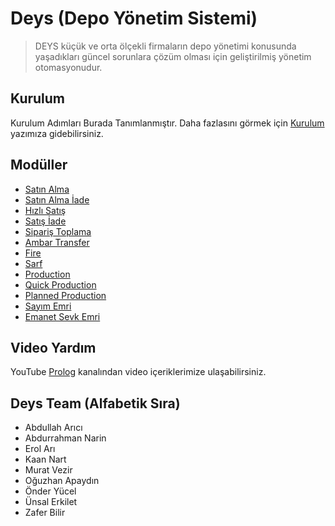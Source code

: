 # Deys (Depo Yönetim Sistemi)

> DEYS küçük ve orta ölçekli firmaların depo yönetimi konusunda yaşadıkları güncel 
sorunlara çözüm olması için geliştirilmiş yönetim otomasyonudur.

## Kurulum

Kurulum Adımları Burada Tanımlanmıştır.
Daha fazlasını görmek için [Kurulum](setup.md) yazımıza gidebilirsiniz.


## Modüller

- [Satın Alma](purchase.md)
- [Satın Alma İade](purchasereturn.md)
- [Hızlı Satış ](quicksales.md)
- [Satış İade ](saleseturn.md)
- [Sipariş Toplama ](ordercollect.md)
- [Ambar Transfer](warehousetrn.md)
- [Fire](waste.md)
- [Sarf](consumption.md)
- [Production](production.md)
- [Quick Production](quickproduction.md)
- [Planned Production](plannedproduction.md)
- [Sayım Emri](coutingorder.md)
- [Emanet Sevk Emri](shippingorderfromescrow.md)
## Video Yardım

YouTube [Prolog](https://www.youtube.com/c/PrologYaz%C4%B1l%C4%B1m) kanalından video içeriklerimize ulaşabilirsiniz.


## Deys Team (Alfabetik Sıra)

* Abdullah Arıcı
* Abdurrahman Narin
* Erol Arı
* Kaan Nart
* Murat Vezir
* Oğuzhan Apaydın
* Önder Yücel
* Ünsal Erkilet
* Zafer Bilir

